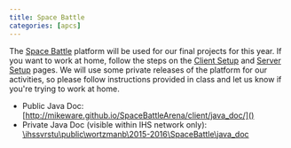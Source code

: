 ```yaml
---
title: Space Battle
categories: [apcs]
---
```

The [Space Battle](http://mikeware.github.io/SpaceBattleArena/) platform will be used for our final projects for this year.  If you want to work at home, follow the steps on the [Client Setup](http://mikeware.github.io/SpaceBattleArena/client/index.html) and [Server Setup](http://mikeware.github.io/SpaceBattleArena/server/setup.html) pages.  We will use some private releases of the platform for our activities, so please follow instructions provided in class and let us know if you're trying to work at home. 

* Public Java Doc: [http://mikeware.github.io/SpaceBattleArena/client/java_doc/]()
* Private Java Doc (visible within IHS network only): [\\ihssvrstu\public\wortzmanb\\2015-2016\SpaceBattle\java_doc]()